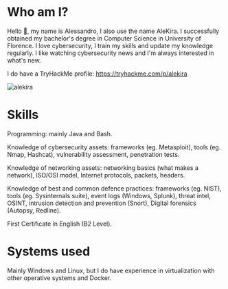<!--
**iAleKira/ialekira** is a ✨ _special_ ✨ repository because its `README.md` (this file) appears on your GitHub profile.

Here are some ideas to get you started:

- 🔭 I’m currently working on ...
- 🌱 I’m currently learning ...
- 👯 I’m looking to collaborate on ...
- 🤔 I’m looking for help with ...
- 💬 Ask me about ...
- 📫 How to reach me: ...
- 😄 Pronouns: ...
- ⚡ Fun fact: ...
-->

# Who am I? 
Hello 👋, my name is Alessandro, I also use the name AleKira. I successfully obtained my bachelor's degree in Computer Science in University of Florence.
I love cybersecurity, I train my skills and update my knowledge regularly. I like watching cybersecurity news and I'm always interested in what's new.

I do have a TryHackMe profile: https://tryhackme.com/p/alekira

![alekira](https://github.com/iAleKira/ialekira/assets/89973113/323a20fe-9f2d-403b-8b72-af4ff651005c)


# Skills

Programming: mainly Java and Bash.

Knowledge of cybersecurity assets: frameworks (eg. Metasploit), tools (eg. Nmap, Hashcat), vulnerability assessment, penetration tests.

Knowledge of networking assets: networking basics (what makes a network), ISO/OSI model, Internet protocols, packets, headers.

Knowledge of best and common defence practices: frameworks (eg. NIST), tools (eg. Sysinternals suite), event logs (Windows, Splunk), threat intel, OSINT, intrusion detection and prevention (Snort), Digital forensics (Autopsy, Redline).

First Certificate in English (B2 Level).

# Systems used

Mainly Windows and Linux, but I do have experience in virtualization with other operative systems and Docker.

